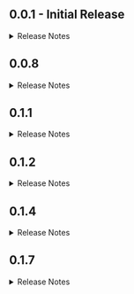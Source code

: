 ## 0.0.1 - Initial Release

<details>
<summary>Release Notes</summary>

### Overview

This is the initial release of the `get_storage_pro` package, aimed at simplifying the process of storing and retrieving objects in Flutter applications using the `get_storage` package.

### Key Features

- Provides utility methods for storing and retrieving objects directly to/from storage.
- Supports storing single objects, lists of objects, and fetching single or multiple objects from storage.
- Automatically handles object serialization and deserialization, eliminating the need for manual conversion to/from maps.
- Introduces the `CommonDataClass` base class for model classes, making it easier to define and manage data models.

### Future Plans

In future releases, we plan to add additional features and improvements, including:

- Enhanced error handling and error reporting.
- Support for more advanced data manipulation operations.
- Optimization and performance enhancements.
- Expanded documentation and examples to make usage even easier.

### Contributions

This package is open-source, and contributions are welcome! Feel free to fork the repository and contribute improvements, bug fixes, or new features. Pull requests will be actively reviewed and accepted after verification.

Thank you for using `get_storage_pro`!

</details>

## 0.0.8

<details>
<summary>Release Notes</summary>

- Added Example main.dart
- Added `deleteById` function to remove a specific object of type [T] from storage.
- Implemented `deleteAllObjects` function to remove all objects of type [T] from storage.

</details>

## 0.1.1

<details>
<summary>Release Notes</summary>

### Overview

This release introduces several new functionalities and improvements to the `get_storage_pro`
package.

### New Features

- Introduced `listenForObjectChanges` function to listen for changes to a specific object of type [T].
- Added `eraseAll` with an optional bool parameter [eraseMainGetStorage] (true by default) to erase complete `GetStoragePro` and `GetStorage` default data.
- Added `listenAllObjects` function to listen for changes to all objects of type [T].

### Changes and Enhancements

- Improved documentation comments for better clarity and understanding.
- Enhanced error handling and error reporting.

### Future Plans

In future releases, we plan to continue improving existing functionalities and adding more features,
including:

- Support for advanced data manipulation operations.
- Performance optimizations.
- Expanded documentation with more examples and tutorials.

### Contributions

Contributions to this package are welcome! Feel free to fork the repository and contribute
improvements, bug fixes, or new features. Pull requests will be actively reviewed and accepted after
verification.

Thank you for using `get_storage_pro`!

</details>

## 0.1.2
<details>
<summary>Release Notes</summary>

### Changes and Enhancements
- Improved & optimised performance

### Contributions

Contributions to this package are always welcome! Feel free to fork the repository and contribute
improvements, bug fixes, or new features. Pull requests will be actively reviewed and accepted after
verification.

Thank you for using `get_storage_pro`!
</details>

## 0.1.4
<details>
<summary>Release Notes</summary>

### Changes and Enhancements
- Fixed containers bug

### Contributions

Contributions to this package are always welcome! Feel free to fork the repository and contribute
improvements, bug fixes, or new features. Pull requests will be actively reviewed and accepted after
verification.

Thank you for using `get_storage_pro`!
</details>

## 0.1.7
<details>
<summary>Release Notes</summary>

### Changes and Enhancements
- Major Upgrade [Shifted to Reflectable to overcome the unnecessary fromMap issue]
- Updated lints and annotations

### Changes:
- Now annotate your model class with `@gsp` as well as extend with `CommonDataClass`
- After annotating run `dart pub run build_runner build` in your terminal. (This will create a new file `main.reflectable.dart` in root folder of your project, don't change anything in that file)
- Now just call `initializeReflectable();` in `main.dart` main function.

### Contributions

Contributions to this package are always welcome! Feel free to fork the repository and contribute
improvements, bug fixes, or new features. Pull requests will be actively reviewed and accepted after
verification.

Thank you for using `get_storage_pro`!
</details>